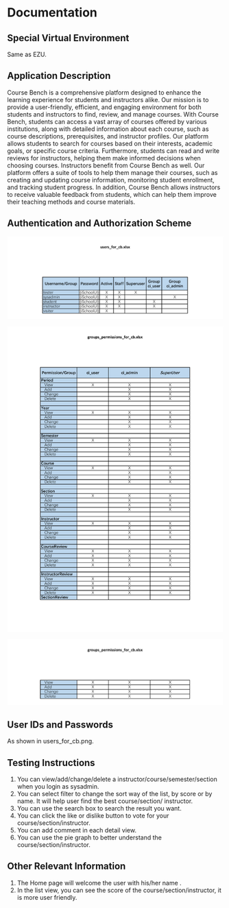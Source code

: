 # Documentation

## Special Virtual Environment

Same as EZU.

## Application Description

Course Bench is a comprehensive platform designed to enhance the learning experience for students and instructors alike. Our mission is to provide a user-friendly, efficient, and engaging environment for both students and instructors to find, review, and manage courses. With Course Bench, students can access a vast array of courses offered by various institutions, along with detailed information about each course, such as course descriptions, prerequisites, and instructor profiles. Our platform allows students to search for courses based on their interests, academic goals, or specific course criteria. Furthermore, students can read and write reviews for instructors, helping them make informed decisions when choosing courses. Instructors benefit from Course Bench as well. Our platform offers a suite of tools to help them manage their courses, such as creating and updating course information, monitoring student enrollment, and tracking student progress. In addition, Course Bench allows instructors to receive valuable feedback from students, which can help them improve their teaching methods and course materials.

## Authentication and Authorization Scheme

![users_for_cb](.\document\users_for_cb.png)

![groups_permissions_for_cb_1](.\document\groups_permissions_for_cb_1.png)

![groups_permissions_for_cb_2](.\document\groups_permissions_for_cb_2.png)

## User IDs and Passwords

As shown in users_for_cb.png.

## Testing Instructions

1. You can view/add/change/delete a instructor/course/semester/section when you login as sysadmin.
2. You can select filter to change the sort way of the list, by score or by name. It will help user find the best course/section/ instructor.
3. You can use the search box to search the result you want.
4. You can click the like or dislike button to vote for your course/section/instructor.
5. You can add comment in each detail view.
6. You can use the pie graph to better understand the course/section/instructor. 

## Other Relevant Information

1. The Home page will welcome the user with his/her name .
2. In the list view, you can see the score of the course/section/instructor, it is more user friendly.